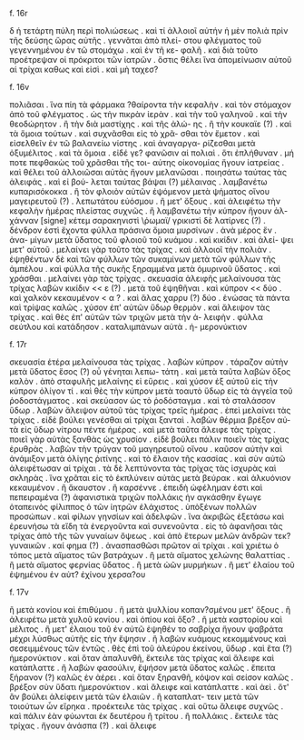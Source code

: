 f. 16r

δ 
ἡ τετάρτη πύλη περὶ πολιώσεως . καὶ τί ἀλλοιοῖ αὐτήν
ἡ μὲν πολιὰ πρὶν τῆς δεύσης ὥρας αὐτῆς . γεννᾶται ἀπὸ πλεί-
στου φλέγματος τοῦ γεγεννημένου ἐν τῶ στομάχω . καὶ ἐν τῆ κε-
φαλῆ . καὶ διὰ τοῦτο προέτρεψαν οἱ πρόκριτοι τῶν ἰατρῶν . ὅστις
θέλει ἵνα ἀπομείνωσιν αὐτοῦ αἱ τρίχαι καθως καὶ εἰσὶ . καὶ μὴ ταχεσ? 

f. 16v

πολιᾶσαι . ἵνα πίη τὰ φάρμακα ?θαίροντα τὴν κεφαλὴν . 
καὶ τὸν στόμαχον ἀπὸ τοῦ φλέγματος . ὡς τὴν πικρὰν ἰερὰν . καὶ τὴν
τοῦ γαληνοῦ . καὶ τὴν θεοδώρητον . ἢ τὴν διὰ μαστίχης . καὶ τῆς ἀλώ-
ης . ἢ τὴν κουκαϊε (?) . καὶ τὰ ὅμοια τούτων . καὶ συχνᾶσθαι εἰς τὸ χρᾶ-
σθαι τὸν ἔμετον . καὶ εἰσελθεῖν ἐν τῶ βαλανείω νίστης . καὶ ἀναγαργα-
ρίζεσθαι μετὰ ὀξυμέλιτος . καὶ τὰ ὅμοια . εἰδέ γε? φανῶσιν αἱ
πολιαὶ . ὅτι ἐπλήθυναν . μή ποτε πεφθακὼς τοῦ χρᾶσθαι τῆς τοι-
αύτης οἰκονομίας ἤγουν ἰατρείας . καὶ θέλει τοῦ ἀλλοιῶσαι αὐτὰς
ἤγουν μελανῶσαι . ποιησάτω ταύτας τὰς ἀλειφάς . καὶ εἰ βού-
λεται ταύτας βάψαι (?) μέλαινας . λαμβανέτω κυπαρισόκοκκα . 
ἢ τὸν φλοιὸν αὐτῶν ἐψόμενον μετὰ ψήματος οἴνου μαγειρευτοῦ (?) . 
λεπωτάτου εὐόσμου . ἢ μετ' ὄξους . καὶ ἀλειφέτω τὴν κεφαλὴν 
ἡμέρας πλείστας συχνῶς . ἢ λαμβανέτω τὴν κύπρον ἤγουν ἀλ-
χάνναν [signe] κέτεμ σαρακηνιστὶ \ῥωμαϊ/ γρικιστὶ δὲ λατίρνες (?) . δένδρον ἐστὶ
ἔχοντα φύλλα πράσινα ὅμοια μυρσίνων . ἀνὰ μέρος ἕν . ἀνα-
μίγων μετὰ ὕδατος τοῦ φλοιοῦ τοῦ κυάμου . καὶ κικίδιν . καὶ ἀλεί-
ψει μετ' αὐτοῦ . μελαίνει γὰρ τοῦτο τὰς τρίχας . καὶ ἀλλοιοῖ τὴν πολιὰν . 
ἐψηθέντων δὲ καὶ τῶν φύλλων τῶν συκαμίνων μετὰ τῶν φύλλων 
τῆς ἀμπέλου . καὶ φύλλα τῆς συκῆς ξηραμμένα μετὰ ὀμυρινοῦ
ὕδατος . καὶ χράσθαι . μελαίνει γὰρ τὰς τρίχας . 
σκευασία ἀλειφῆς μελαίνουσα τὰς τρίχας
λαβὼν κικίδιν << ε (?) . μετὰ τοῦ ἐψηθῆναι . καὶ κύπρον << δύο .
καὶ χαλκὸν κεκαυμένον < α ? . καὶ ἅλας χαρρυ (?) δύο . ἑνώσας
τὰ πάντα καὶ τρίψας καλῶς . χύσον ἐπ' αὐτῶν ὕδωρ θερμὸν . καὶ 
ἄλειψον τὰς τρίχας . καὶ θὲς ἐπ' αὐτῶν τῶν τριχῶν μετὰ τὴν ἀ-
λειφὴν . φύλλα σεύτλου καὶ κατάδησον . καταλιμπάνων αὐτὰ . ἡ-
μερονύκτιον

f. 17r

σκευασία ἑτέρα μελαίνουσα τὰς τρίχας . 
λαβὼν κύπρον . τάραζον αὐτὴν μετὰ ὕδατος ἕσος (?) οὗ γένηται λεπω-
τάτη . καὶ μετὰ ταῦτα λαβὼν ὄξος καλὸν . ἀπὸ σταφυλῆς μελαίνης
εἰ εὕρεις . καὶ χύσον ἐξ αὐτοῦ εἰς τὴν κύπρον ὀλίγον τί . καὶ θὲς τὴν 
κύπρον μετὰ τοαυτὸ ὕδωρ εἰς τὰ ἀγγεῖα τοῦ ῥοδοστάγματος . καὶ 
σκεύασον ὡς τὸ ῥοδόσταγμα . καὶ τὸ σταλάσσον ὕδωρ . λαβὼν ἄλειψον
αὐτοῦ τὰς τρίχας τρεῖς ἡμέρας . ἐπεὶ μελαίνει τὰς τρίχας . 
εἰδὲ βούλει γενέσθαι αἱ τρίχαι ξανταὶ . λαβὼν θέρμια βρέξον αὐ-
τὰ εἰς ὕδωρ νίτρου πέντε ἡμέρας . καὶ μετὰ ταῦτα ἄλειφε τὰς 
τρίχας . ποιεῖ γὰρ αὐτὰς ξανθὰς ὡς χρυσίον . εἰδὲ βούλει πάλιν
ποιεῖν τὰς τρίχας ἐρυθρὰς . λαβὼν τὴν τρύγαν τοῦ μαγηρευτοῦ οἴνου . 
καῦσον αὐτὴν καὶ ἀνάμιξον μετὰ ὀλίγης ῥιτίνης . καὶ τὸ ἔλαιον
τῆς κασσίας . καὶ σὺν αὐτῶ ἀλειφέτωσαν αἱ τρίχαι . τὰ δὲ λεπτύνοντα
τὰς τρίχας τὰς ἰσχυρὰς καὶ σκληρὰς . ἵνα χρᾶται εἰς τὸ ἐκπλύνειν
αὐτὰς μετὰ βεύρακ . καὶ ἀλκυόνιον κεκαυμένον . ἢ ἄκαυστον . ἢ
καρσέννε . ἐπειδὴ ὠφέλημαν ἐστι καὶ πεπειραμένα (?)
ἀφανιστικὰ τριχῶν 
πολλάκις ἠν αγκάσθην ἔγωγε ὁταπεινὸς φίλιππος ὁ τῶν ἰητρῶν 
ἐλάχιστος . ὑπὸξένων πολλῶν προσώπων . καὶ φίλων γηνσίων
καὶ ἀδελφῶν . ἵνα ἀκριβῶς ἐξετάσω καὶ ἐρευνήσω τὰ εἴδη τὰ 
ἐνεργοῦντα καὶ συνενοῦντα . εἰς τὸ ἀφανῆσαι τὰς τρίχας ἀπὸ
τῆς τῶν γυναίων ὄψεως . καὶ ἀπὸ ἕτερων μελῶν ἀνδρῶν τεκ?
γυναικῶν . καί φημα (?) . ἀνασπασθῶσι πρῶτον αἱ τρίχαι . καὶ
χριέτω ὁ τόπος μετὰ αἵματος τῶν βατράχων . ἢ μετὰ αἵματος
χελώνης θαλαττίας . ἢ μετὰ αἵματος φερνίας ὕδατος . ἢ μετὰ 
ὠῶν μυρμήκων . ἢ μετ' ἐλαίου τοῦ ἐψημένου ἐν αὐτ? ἐχίνου χερσα?ου

f. 17v 

ἢ μετὰ κονίου καὶ ἐπιθύμου . ἢ μετὰ ψυλλίου κοπαν?σμένου
μετ' ὄξους . ἢ ἀλειφέτω μετὰ χυλοῦ κονίου . καὶ ὁπίου καὶ ὄξο? . 
ἢ μετὰ καστορίου καὶ μέλιτος . ἢ μετ' ἐλαιου τοῦ ἐν αὐτῶ ἐψηθέν το
σαβρίχα ἤγουν ψαβράτα μέχρι λύσθως αὐτῆς εἰς τὴν ἔψησιν . 
ἢ λαβὼν κυάμους κεκομμένους καὶ σεσειμμένους τῶν ἐντῶς . 
θὲς ἐπὶ τοῦ ἀλεύρου ἐκείνου, ὕδωρ . καὶ ἔτα (?) ἡμερονύκτιον . καὶ 
ὅταν ἀπαλυνθῆ, ἔκτειλε τὰς τρίχας καὶ ἄλειφε καὶ κατάπλαττε . 
ἢ λαβὼν φασούλιν, ἔψήσον μετὰ ὕδατος καλῶς . ἔπειτα ξήρανον (?) 
καλῶς ἐν ἀέρει . καὶ ὅταν ξηρανθῆ, κόψον καὶ σείσον καλῶς . 
βρέξον σὺν ὕδατι ἡμερονύκτιον . καὶ ἄλειφε καὶ κατάπλαττε . 
καὶ ἀεὶ . ὅτ' ἂν βούλει ἀλείφειν μετὰ τῶν ἐλαιῶν . ἢ καταπλατ-
τειν μετὰ τῶν τοιούτων ὧν εἴρηκα . προέκτειλε τὰς τρίχας . 
καὶ οὕτω ἄλειφε συχνῶς . καὶ πάλιν ἐὰν φύωνται ἐκ δευτέρου
ἢ τρίτου . ἢ πολλάκις . ἔκτειλε τὰς τρίχας . ἤγουν ἀνάσπα (?) . καὶ 
ἄλειφε


